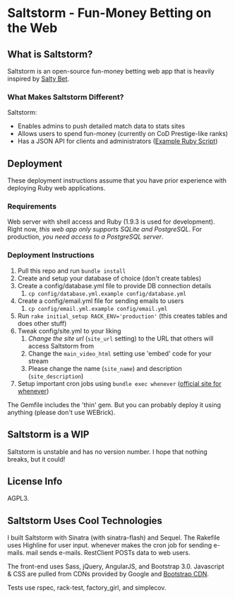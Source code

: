 # Saltstorm - Fun-Money Betting on the Web

## What is Saltstorm?
Saltstorm is an open-source fun-money betting web app that is heavily inspired by [Salty Bet](http://www.saltybet.com). 
 
### What Makes Saltstorm Different?
Saltstorm:
* Enables admins to push detailed match data to stats sites
* Allows users to spend fun-money (currently on CoD Prestige-like ranks)
* Has a JSON API for clients and administrators ([Example Ruby Script](https://gist.github.com/dustinleavins/6815346))

## Deployment
These deployment instructions assume that you have prior experience with deploying Ruby web applications.

### Requirements
Web server with shell access and Ruby (1.9.3 is used for development). Right now, *this web app only supports SQLite and PostgreSQL*. For production, *you need access to a PostgreSQL server*.

### Deployment Instructions
1. Pull this repo and  run `bundle install`
2. Create and setup your database of choice (don't create tables)
3. Create a config/database.yml file to provide DB connection details
    1. `cp config/database.yml.example config/database.yml`
4. Create a config/email.yml file for sending emails to users
    1. `cp config/email.yml.example config/email.yml`
5. Run `rake initial_setup RACK_ENV='production'` (this creates tables and does other stuff)
6. Tweak config/site.yml to your liking
    1. *Change the site url* (`site_url` setting) to the URL that others will access Saltstorm from
    2. Change the `main_video_html` setting use 'embed' code for your stream
    3. Please change the name (`site_name`) and description (`site_description`)
7. Setup important cron jobs using `bundle exec whenever` ([official site for whenever](https://github.com/javan/whenever))

The Gemfile includes the 'thin' gem. But you can probably deploy it using anything (please don't use WEBrick).

## Saltstorm is a WIP
Saltstorm is unstable and has no version number. I hope that nothing breaks, but it could!

## License Info
AGPL3.

## Saltstorm Uses Cool Technologies
I built Saltstorm with Sinatra (with sinatra-flash) and Sequel. The Rakefile uses Highline for user input. whenever makes the cron job for sending e-mails. mail sends e-mails. RestClient POSTs data to web users. 

The front-end uses Sass, jQuery, AngularJS, and  Bootstrap 3.0. Javascript & CSS are pulled from CDNs provided by Google and [Bootstrap CDN](http://bootstrapcdn.com).

Tests use rspec, rack-test, factory\_girl, and simplecov.

